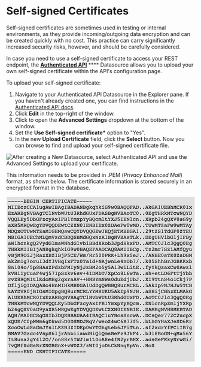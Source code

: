 # Self-signed Certificates

Self-signed certificates are sometimes used in testing or internal environments, as they provide incoming/outgoing data encryption and can be created quickly with no cost. This practice can carry significantly increased security risks, however, and should be carefully considered.

In case you need to use a self-signed certificate to access your REST endpoint, the [**Authenticated API**](https://docs.appsmith.com/core-concepts/connecting-to-data-sources/authentication) **** Datasource allows you to upload your own self-signed certificate within the API's configuration page.

To upload your self-signed certificate:

1. Navigate to your Authenticated API Datasource in the Explorer pane. If you haven't already created one, you can find instructions in the [Authenticated API docs](https://docs.appsmith.com/core-concepts/connecting-to-data-sources/authentication).
2. Click **Edit** in the top-right of the window.
3. Click to open the **Advanced Settings** dropdown at the bottom of the window.
4. Set the **Use Self-signed certificate\*** option to "Yes".
5. In the new **Upload Certificate** field, click the **Select** button. Now you can browse to find and upload your self-signed certificate file.

![After creating a New Datasource, select Authenticated API and use the Advanced Settings to upload your certificate.](../../../.gitbook/assets/as\_selfsigned\_annotated.png)

This information needs to be provided in .PEM (_Privacy Enhanced Mail_) format, as shown below. The certificate information is stored securely in an encrypted format in the database.

![Example contents of a self-signed certificate in .PEM format.](<../../../.gitbook/assets/Self-signed certificate (1).png>)
